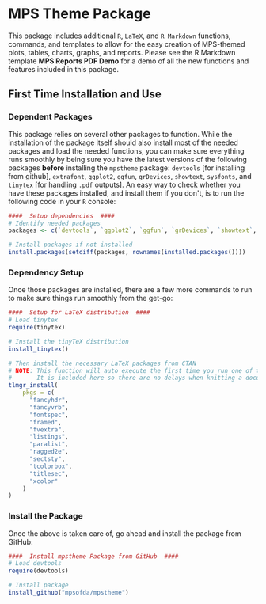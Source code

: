 # MPS Theme Package

This package includes additional `R`, `LaTeX`, and `R Markdown` functions, commands, and templates to allow for the easy creation of MPS-themed plots, tables, charts, graphs, and reports. Please see the R Markdown template **MPS Reports PDF Demo** for a demo of all the new functions and features included in this package. 

## First Time Installation and Use
### Dependent Packages
This package relies on several other packages to function. While the installation of the package itself should also install most of the needed packages and load the needed functions, you can make sure everything runs smoothly by being sure you have the latest versions of the following packages **before** installing the `mpstheme` package: `devtools` [for installing from github], `extrafont`, `ggplot2`, `ggfun`, `grDevices`, `showtext`, `sysfonts`, and `tinytex` [for handling `.pdf` outputs]. An easy way to check whether you have these packages installed, and install them if you don't, is to run the following code in your `R` console:

```r
####  Setup dependencies  ####
# Identify needed packages
packages <- c(`devtools`, `ggplot2`, `ggfun`, `grDevices`, `showtext`, `sysfonts`, `tinytex`)

# Install packages if not installed
install.packages(setdiff(packages, rownames(installed.packages())))
```

### Dependency Setup

Once those packages are installed, there are a few more commands to run to make sure things run smoothly from the get-go:

```r
####  Setup for LaTeX distribution  ####
# Load tinytex
require(tinytex)

# Install the tinyTeX distribution
install_tinytex()

# Then install the necessary LaTeX packages from CTAN
# NOTE: This function will auto execute the first time you run one of the new R Markdown templates.
#       It is included here so there are no delays when knitting a document the first time.
tlmgr_install(
    pkgs = c(
      "fancyhdr",
      "fancyvrb",
      "fontspec",
      "framed",
      "fvextra",
      "listings",
      "paralist",
      "ragged2e",
      "sectsty",
      "tcolorbox",
      "titlesec",
      "xcolor"
    )
)
```
### Install the Package

Once the above is taken care of, go ahead and install the package from GitHub:

```r
####  Install mpstheme Package from GitHub  ####
# Load devtools
require(devtools)

# Install package
install_github("mpsofda/mpstheme")
```

